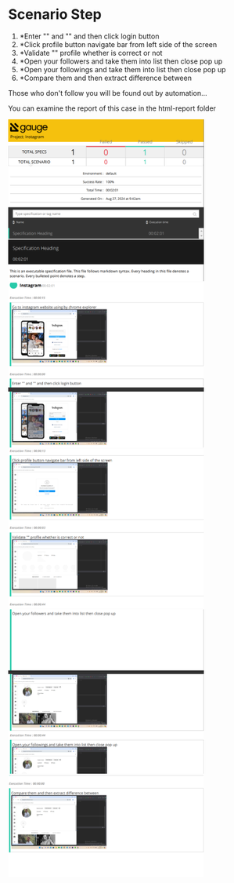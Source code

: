 <h1>Scenario Step</h1>


<ol>
  <li>*Enter "" and "" and then click login button</li>
  <li>*Click profile button navigate bar from left side of the screen</li>
  <li>*Validate "" profile whether is correct or not</li>
  <li>*Open your followers and take them into list then close pop up</li>
  <li>*Open your followings and take them into list then close pop up</li>
  <li>*Compare them and then extract difference between</li>
</ol>

<p>Those who don't follow you will be found out by automation... </p>

<p>You can examine the report of this case in the html-report folder</p>

<img src="1.png" width="400" />

<img src="2.png" width="400" />

<img src="3.png" width="400" />

<img src="4.png" width="400" />

<img src="5.png" width="400" />

